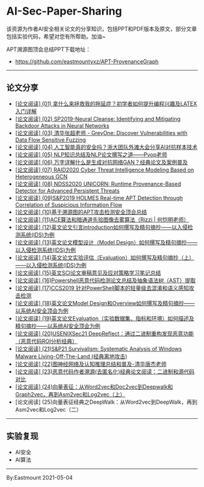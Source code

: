 # AI-Sec-Paper-Sharing
该资源为作者AI安全相关论文的分享知识，包括PPT和PDF版本及原文，部分文章包括实验代码，希望对您有所帮助。加油~

APT溯源图顶会总结PPT下载地址：
- https://github.com/eastmountyxz/APT-ProvenanceGraph

---

## 论文分享

- [[论文阅读] (01) 拿什么来拯救我的拖延症？初学者如何提升编程兴趣及LATEX入门详解](https://blog.csdn.net/Eastmount/article/details/106886194)
- [[论文阅读] (02) SP2019-Neural Cleanse: Identifying and Mitigating Backdoor Attacks in Neural Networks](https://blog.csdn.net/Eastmount/article/details/107283275)
- [[论文阅读] (03) 清华张超老师 - GreyOne: Discover Vulnerabilities with Data Flow Sensitive Fuzzing](https://blog.csdn.net/Eastmount/article/details/107825286)
- [[论文阅读] (04) 人工智能真的安全吗？浙大团队外滩大会分享AI对抗样本技术](https://blog.csdn.net/Eastmount/article/details/108890639)
- [[论文阅读] (05) NLP知识总结及NLP论文撰写之道——Pvop老师](https://blog.csdn.net/Eastmount/article/details/109825633)
- [[论文阅读] (06) 万字详解什么是生成对抗网络GAN？经典论文及案例普及](https://blog.csdn.net/Eastmount/article/details/115346166)
- [[论文阅读] (07) RAID2020 Cyber Threat Intelligence Modeling Based on Heterogeneous GCN](https://blog.csdn.net/Eastmount/article/details/115346215)
- [[论文阅读] (08) NDSS2020 UNICORN: Runtime Provenance-Based Detector for Advanced Persistent Threats](https://blog.csdn.net/Eastmount/article/details/118913235)
- [[论文阅读] (09)S&P2019 HOLMES Real-time APT Detection through Correlation of Suspicious Information Flow](https://blog.csdn.net/Eastmount/article/details/118943095)
- [[论文阅读] (10)基于溯源图的APT攻击检测安全顶会总结](https://blog.csdn.net/Eastmount/article/details/120555733)
- [[论文阅读] (11)ACE算法和暗通道先验图像去雾算法（Rizzi | 何恺明老师）](https://blog.csdn.net/Eastmount/article/details/121137890)
- [[论文阅读] (12)英文论文引言introduction如何撰写及精句摘抄——以入侵检测系统(IDS)为例](https://blog.csdn.net/Eastmount/article/details/121429729)
- [[论文阅读] (13)英文论文模型设计（Model Design）如何撰写及精句摘抄——以入侵检测系统(IDS)为例](https://blog.csdn.net/Eastmount/article/details/121596795)
- [[论文阅读] (14)英文论文实验评估（Evaluation）如何撰写及精句摘抄（上）——以入侵检测系统(IDS)为例](https://blog.csdn.net/Eastmount/article/details/121786802)
- [[论文阅读] (15)英文SCI论文审稿意见及应对策略学习笔记总结](https://blog.csdn.net/Eastmount/article/details/123010053)
- [[论文阅读] (16)Powershell恶意代码检测论文总结及抽象语法树（AST）提取](https://blog.csdn.net/Eastmount/article/details/123514623)
- [[论文阅读] (17)CCS2019 针对PowerShell脚本的轻量级去混淆和语义感知攻击检测](https://blog.csdn.net/Eastmount/article/details/123731986)
- [[论文阅读] (18)英文论文Model Design和Overview如何撰写及精句摘抄——以系统AI安全顶会为例](https://blog.csdn.net/Eastmount/article/details/123825982)
- [[论文阅读] (19)英文论文Evaluation（实验数据集、指标和环境）如何描述及精句摘抄——以系统AI安全顶会为例](https://blog.csdn.net/Eastmount/article/details/123923071)
- [[论文阅读] (20)USENIXSec21 DeepReflect：通过二进制重构发现恶意功能（恶意代码ROI分析经典）](https://blog.csdn.net/Eastmount/article/details/124457459)
- [[论文阅读] (21)S&P21 Survivalism: Systematic Analysis of Windows Malware Living-Off-The-Land (经典离地攻击)](https://blog.csdn.net/Eastmount/article/details/124570307)
- [[论文阅读] (22)图神经网络及认知推理总结和普及-清华唐杰老师](https://blog.csdn.net/Eastmount/article/details/125016409)
- [[论文阅读] (23)恶意代码作者溯源(去匿名化)经典论文阅读：二进制和源代码对比](https://blog.csdn.net/Eastmount/article/details/126045518)
- [[论文阅读] (24)向量表征：从Word2vec和Doc2vec到Deepwalk和Graph2vec，再到Asm2vec和Log2vec（上）](https://blog.csdn.net/Eastmount/article/details/126904389)
- [论文阅读] (25)向量表征经典之DeepWalk：从Word2vec到DeepWalk，再到Asm2vec和Log2vec（二）


---

## 实验复现


- AI安全
- AI算法

---

By:Eastmount 2021-05-04
